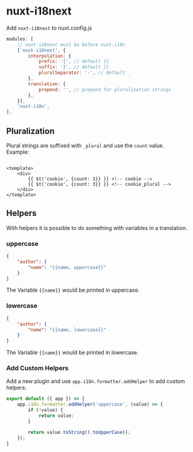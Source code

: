 # nuxt-i18next

Add `nuxt-i18next` to nuxt.config.js

```js
modules: [
	// nuxt-i18next must be before nuxt-i18n
	['nuxt-i18next', {
		interpolation: {
			prefix: '{', // default {{
			suffix: '}', // default }}
			pluralSeparator: '-', // default _
		},
		translation: {
			prepend: '', // prepend for pluralization strings
		},
	}],
	'nuxt-i18n',
],
```

## Pluralization

Plural strings are suffixed with `_plural` and use the `count` value.  
Example:

```vue

<template>
	<div>
		{{ $t('cookie', {count: 1}} }} <!-- cookie -->
		{{ $t('cookie', {count: 3}} }} <!-- cookie_plural -->
	</div>
</template>
```

## Helpers

With helpers it is possible to do something with variables in a translation.

### uppercase

```json
{
	"author": {
		"name": "{{name, uppercase}}"
	}
}
```

The Variable `{{name}}` would be printed in uppercase.

### lowercase

```json
{
	"author": {
		"name": "{{name, lowercase}}"
	}
}
```

The Variable `{{name}}` would be printed in lowercase.

### Add Custom Helpers

Add a new plugin and use `app.i18n.formatter.addHelper` to add custom helpers:

```js
export default ({ app }) => {
	app.i18n.formatter.addHelper('uppercase', (value) => {
		if (!value) {
			return value;
		}

		return value.toString().toUpperCase();
	});
}
```